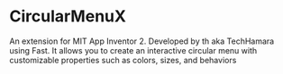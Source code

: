 # CircularMenuX
An extension for MIT App Inventor 2. Developed by th aka TechHamara using Fast. It allows you to create an interactive circular menu with customizable properties such as colors, sizes, and behaviors
